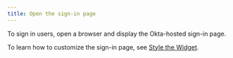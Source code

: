 ```yaml
---
title: Open the sign-in page
---
```

To sign in users, open a browser and display the Okta-hosted sign-in page.

To learn how to customize the sign-in page, see [Style the Widget](/docs/guides/style-the-widget/style-okta-hosted/).

<StackSnippet snippet="signin"/>

<NextSectionLink/>
